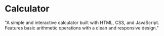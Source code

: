 # Calculator
"A simple and interactive calculator built with HTML, CSS, and JavaScript. Features basic arithmetic operations with a clean and responsive design."
